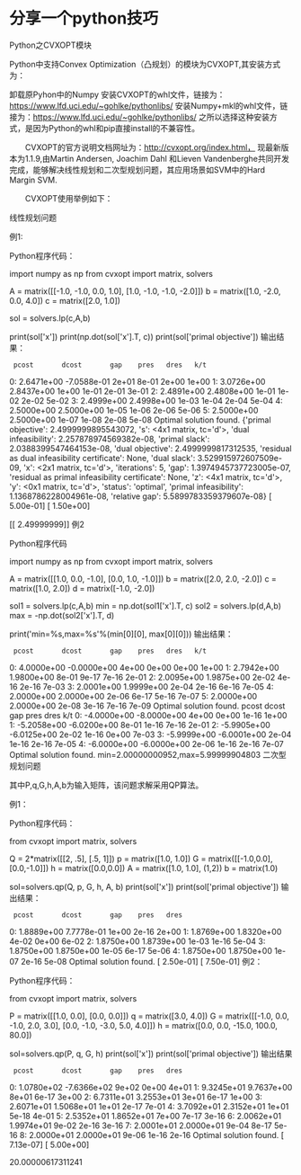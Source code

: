 # 分享一个python技巧

Python之CVXOPT模块

Python中支持Convex Optimization（凸规划）的模块为CVXOPT,其安装方式为：

卸载原Pyhon中的Numpy
安装CVXOPT的whl文件，链接为：https://www.lfd.uci.edu/~gohlke/pythonlibs/
安装Numpy+mkl的whl文件，链接为：https://www.lfd.uci.edu/~gohlke/pythonlibs/
之所以选择这种安装方式，是因为Python的whl和pip直接install的不兼容性。

  CVXOPT的官方说明文档网址为：http://cvxopt.org/index.html， 现最新版本为1.1.9,由Martin Andersen, Joachim Dahl 和Lieven Vandenberghe共同开发完成，能够解决线性规划和二次型规划问题，其应用场景如SVM中的Hard Margin SVM.

  CVXOPT使用举例如下：

线性规划问题

例1:


Python程序代码：

import numpy as np
from cvxopt import matrix, solvers

A = matrix([[-1.0, -1.0, 0.0, 1.0], [1.0, -1.0, -1.0, -2.0]])
b = matrix([1.0, -2.0, 0.0, 4.0])
c = matrix([2.0, 1.0])

sol = solvers.lp(c,A,b)

print(sol['x'])
print(np.dot(sol['x'].T, c))
print(sol['primal objective'])
输出结果：

     pcost       dcost       gap    pres   dres   k/t
 0:  2.6471e+00 -7.0588e-01  2e+01  8e-01  2e+00  1e+00
 1:  3.0726e+00  2.8437e+00  1e+00  1e-01  2e-01  3e-01
 2:  2.4891e+00  2.4808e+00  1e-01  1e-02  2e-02  5e-02
 3:  2.4999e+00  2.4998e+00  1e-03  1e-04  2e-04  5e-04
 4:  2.5000e+00  2.5000e+00  1e-05  1e-06  2e-06  5e-06
 5:  2.5000e+00  2.5000e+00  1e-07  1e-08  2e-08  5e-08
Optimal solution found.
{'primal objective': 2.4999999895543072, 's': <4x1 matrix, tc='d'>, 'dual infeasibility': 2.257878974569382e-08, 'primal slack': 2.0388399547464153e-08, 'dual objective': 2.4999999817312535, 'residual as dual infeasibility certificate': None, 'dual slack': 3.529915972607509e-09, 'x': <2x1 matrix, tc='d'>, 'iterations': 5, 'gap': 1.3974945737723005e-07, 'residual as primal infeasibility certificate': None, 'z': <4x1 matrix, tc='d'>, 'y': <0x1 matrix, tc='d'>, 'status': 'optimal', 'primal infeasibility': 1.1368786228004961e-08, 'relative gap': 5.5899783359379607e-08}
[ 5.00e-01]
[ 1.50e+00]

[[ 2.49999999]]
例2


Python程序代码

import numpy as np
from cvxopt import matrix, solvers

A = matrix([[1.0, 0.0, -1.0], [0.0, 1.0, -1.0]])
b = matrix([2.0, 2.0, -2.0])
c = matrix([1.0, 2.0])
d = matrix([-1.0, -2.0])

sol1 = solvers.lp(c,A,b)
min = np.dot(sol1['x'].T, c)
sol2 = solvers.lp(d,A,b)
max = -np.dot(sol2['x'].T, d)

print('min=%s,max=%s'%(min[0][0], max[0][0]))
输出结果：

     pcost       dcost       gap    pres   dres   k/t
 0:  4.0000e+00 -0.0000e+00  4e+00  0e+00  0e+00  1e+00
 1:  2.7942e+00  1.9800e+00  8e-01  9e-17  7e-16  2e-01
 2:  2.0095e+00  1.9875e+00  2e-02  4e-16  2e-16  7e-03
 3:  2.0001e+00  1.9999e+00  2e-04  2e-16  6e-16  7e-05
 4:  2.0000e+00  2.0000e+00  2e-06  6e-17  5e-16  7e-07
 5:  2.0000e+00  2.0000e+00  2e-08  3e-16  7e-16  7e-09
Optimal solution found.
     pcost       dcost       gap    pres   dres   k/t
 0: -4.0000e+00 -8.0000e+00  4e+00  0e+00  1e-16  1e+00
 1: -5.2058e+00 -6.0200e+00  8e-01  1e-16  7e-16  2e-01
 2: -5.9905e+00 -6.0125e+00  2e-02  1e-16  0e+00  7e-03
 3: -5.9999e+00 -6.0001e+00  2e-04  1e-16  2e-16  7e-05
 4: -6.0000e+00 -6.0000e+00  2e-06  1e-16  2e-16  7e-07
Optimal solution found.
min=2.00000000952,max=5.99999904803
二次型规划问题


其中P,q,G,h,A,b为输入矩阵，该问题求解采用QP算法。

例1：


Python程序代码：

from cvxopt import matrix, solvers

Q = 2*matrix([[2, .5], [.5, 1]])
p = matrix([1.0, 1.0])
G = matrix([[-1.0,0.0],[0.0,-1.0]])
h = matrix([0.0,0.0])
A = matrix([1.0, 1.0], (1,2))
b = matrix(1.0)

sol=solvers.qp(Q, p, G, h, A, b)
print(sol['x'])
print(sol['primal objective'])
输出结果：

     pcost       dcost       gap    pres   dres
 0:  1.8889e+00  7.7778e-01  1e+00  2e-16  2e+00
 1:  1.8769e+00  1.8320e+00  4e-02  0e+00  6e-02
 2:  1.8750e+00  1.8739e+00  1e-03  1e-16  5e-04
 3:  1.8750e+00  1.8750e+00  1e-05  6e-17  5e-06
 4:  1.8750e+00  1.8750e+00  1e-07  2e-16  5e-08
Optimal solution found.
[ 2.50e-01]
[ 7.50e-01]
例2：


Python程序代码：

from cvxopt import matrix, solvers

P = matrix([[1.0, 0.0], [0.0, 0.0]])
q = matrix([3.0, 4.0])
G = matrix([[-1.0, 0.0, -1.0, 2.0, 3.0], [0.0, -1.0, -3.0, 5.0, 4.0]])
h = matrix([0.0, 0.0, -15.0, 100.0, 80.0])

sol=solvers.qp(P, q, G, h)
print(sol['x'])
print(sol['primal objective'])
输出结果

     pcost       dcost       gap    pres   dres
 0:  1.0780e+02 -7.6366e+02  9e+02  0e+00  4e+01
 1:  9.3245e+01  9.7637e+00  8e+01  6e-17  3e+00
 2:  6.7311e+01  3.2553e+01  3e+01  6e-17  1e+00
 3:  2.6071e+01  1.5068e+01  1e+01  2e-17  7e-01
 4:  3.7092e+01  2.3152e+01  1e+01  5e-18  4e-01
 5:  2.5352e+01  1.8652e+01  7e+00  7e-17  3e-16
 6:  2.0062e+01  1.9974e+01  9e-02  2e-16  3e-16
 7:  2.0001e+01  2.0000e+01  9e-04  8e-17  5e-16
 8:  2.0000e+01  2.0000e+01  9e-06  1e-16  2e-16
Optimal solution found.
[ 7.13e-07]
[ 5.00e+00]

20.00000617311241

